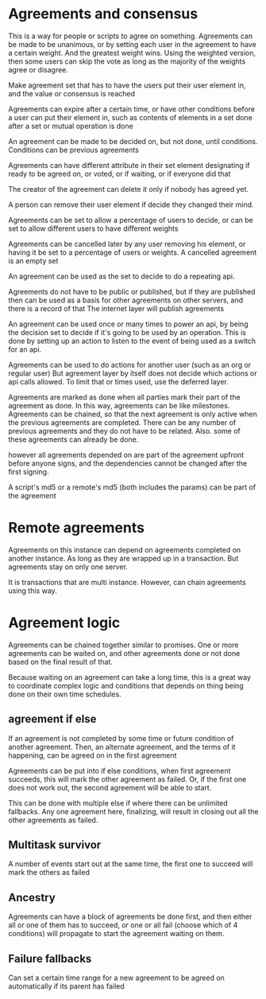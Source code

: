 # Agreements and consensus

This is a way for people or scripts to agree on something. Agreements can be made to be unanimous,
or by setting each user in the agreement to have a certain weight. And the greatest weight wins.
Using the weighted version, then some users can skip the vote as long as the majority of the weights agree or disagree.

Make agreement set that has to have the users put their user element in, and the value or consensus is reached

Agreements can expire after a certain time, or have other conditions before a user can put their element in,
such as contents of elements in a set done after a set or mutual operation is done

An agreement can be made to be decided on, but not done, until conditions.
Conditions can be previous agreements

Agreements can have different attribute in their set element designating if ready to be agreed on, or voted, or if waiting, or if everyone did that

The creator of the agreement can delete it only if nobody has agreed yet.

A person can remove their user element if decide they changed their mind.

Agreements can be set to allow a percentage of users to decide, or can be set to allow different users to have different weights

Agreements can be cancelled later by any user removing his element, or having it be set to a percentage of users or weights. A cancelled agreement is an empty set

An agreement can be used as the set to decide to do a repeating api.

Agreements do not have to be public or published, but if they are published then can be used as a basis for other agreements on other servers, and there is a record of that
The internet layer will publish agreements

An agreement can be used once or many times to power an api, by being the decision set to decide if it's going to be used by an operation.
This is done by setting up an action to listen to the event of being used as a switch for an api.

Agreements can be used to do actions for another user (such as an org or regular user) 
But agreement layer by itself does not decide which actions or api calls allowed. To limit that or times used, use the deferred layer. 

Agreements are marked as done when all parties mark their part of the agreement as done. In this way, agreements can be like milestones.
Agreements can be chained, so that the next agreement is only active when the previous agreements are completed. There can be any number of previous agreements and they do not have to be
related. Also. some of these agreements can already be done.

however all agreements depended on are part of the agreement upfront before anyone signs, and the dependencies cannot be changed after the first signing.

A script's md5 or a remote's md5 (both includes the params) can be part of the agreement

# Remote agreements

Agreements on this instance can depend on agreements completed on another instance. As long as they are wrapped up in a transaction.
But agreements stay on only one server.

It is transactions that are multi instance. However, can chain agreements using this way.


# Agreement logic

Agreements can be chained together similar to promises. One or more agreements can be waited on, 
and other agreements done or not done based on the final result of that.

Because waiting on an agreement can take a long time, 
this is a great way to coordinate complex logic and conditions that depends on thing being done on their own time schedules.

## agreement if else 

If an agreement is not completed by some time or future condition of another agreement. Then, an alternate agreement, and the terms of it happening, can be agreed on in the first agreement

Agreements can be put into if else conditions, when first agreement succeeds, this  will mark the other agreement as failed.
Or, if the first one does not work out, the second agreement will be able to start.

This can be done with multiple else if where there can be unlimited fallbacks.
Any one agreement here, finalizing, will result in closing out all the other agreements as failed.

## Multitask survivor

A number of events start out at the same time, the first one to succeed will mark the others as failed


##  Ancestry

Agreements can have a block of agreements be done first, and then either all or one of them has to succeed, or one or all fail (choose which of 4 conditions)
will propagate to start the agreement waiting on them.

## Failure fallbacks

Can set a certain time range for a new agreement to be agreed on automatically if its parent has failed
